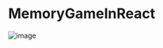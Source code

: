 # MemoryGameInReact

![image](https://user-images.githubusercontent.com/84196494/229261257-65c1bac2-98b6-474f-a65c-cfab9705a3fe.png)
